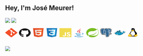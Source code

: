 ## Hey, I'm José Meurer!

<div>
  <img height="200em" align="center" src="https://github-readme-stats-jose-meurer.vercel.app/api?username=jose-meurer&show_icons=true&theme=calm_pink&include_all_commits=false&count_private=true&size_weight=0.5&count_weight=0.5"/>  
  <img height="200em" align="center" src="https://github-readme-stats-jose-meurer.vercel.app/api/top-langs/?username=jose-meurer&layout=compact&langs_count=7&theme=calm_pink&size_weight=0.5&count_weight=0.5"/>
</div>
  
<div style="display: inline_block">
  <br />
  <img align="center" alt="git" height="30" width="40" src="https://github.com/devicons/devicon/blob/master/icons/git/git-original.svg">
  <img align="center" alt="github" height="30" width="40" src="https://github.com/devicons/devicon/blob/master/icons/github/github-original.svg">
  <img align="center" alt="html" height="30" width="40" src="https://github.com/devicons/devicon/blob/master/icons/html5/html5-original.svg">
  <img align="center" alt="css" height="30" width="40" src="https://github.com/devicons/devicon/blob/master/icons/css3/css3-original.svg">
  <img align="center" alt="css" height="30" width="40" src="https://github.com/devicons/devicon/blob/master/icons/javascript/javascript-plain.svg">
  <img align="center" alt="java" height="30" width="40" src="https://raw.githubusercontent.com/devicons/devicon/master/icons/java/java-original.svg">
  <img align="center" alt="spring" height="30" width="40" src="https://raw.githubusercontent.com/devicons/devicon/master/icons/spring/spring-original.svg">
  <img align="center" alt="postgresql" height="30" width="40" src="https://raw.githubusercontent.com/devicons/devicon/master/icons/postgresql/postgresql-original.svg">
  <img align="center" alt="docker" height="30" width="40" src="https://github.com/devicons/devicon/blob/master/icons/docker/docker-original.svg">
  <img align="center" alt="linux" height="30" width="40" src="https://github.com/devicons/devicon/blob/master/icons/linux/linux-original.svg">
</div>

  ##
   
<div>
  <a href="https://www.linkedin.com/in/jose-meurer/" target="_blank"><img src="https://img.shields.io/badge/-LinkedIn-%230077B5?style=for-the-badge&logo=linkedin&logoColor=white"   
  target="_blank"></a>
</div>
